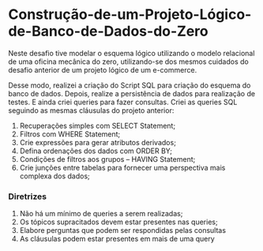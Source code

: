# Construção-de-um-Projeto-Lógico-de-Banco-de-Dados-do-Zero
<p> Neste desafio tive modelar o esquema lógico utilizando o modelo relacional de uma oficina mecânica do zero, utilizando-se dos mesmos cuidados do desafio anterior de um projeto lógico de um e-commerce.</p>

<p>Desse modo, realizei a criação do Script SQL para criação do esquema do banco de dados. Depois, realize a persistência de dados para realização de testes. E ainda criei queries para fazer consultas. Criei as queries SQL seguindo as mesmas cláusulas do projeto anterior:</p>
<ol>
<li>Recuperações simples com SELECT Statement;</li>
<li>Filtros com WHERE Statement;</li>
<li>Crie expressões para gerar atributos derivados;</li>
<li>Defina ordenações dos dados com ORDER BY;</li>
<li>Condições de filtros aos grupos – HAVING Statement;</li>
<li>Crie junções entre tabelas para fornecer uma perspectiva mais complexa dos dados;</li>
</ol>
 <h3>  Diretrizes </h3>
 <ol>
<li>Não há um mínimo de queries a serem realizadas;</li>
<li>Os tópicos supracitados devem estar presentes nas queries;</li>
<li>Elabore perguntas que podem ser respondidas pelas consultas</li>
<li>As cláusulas podem estar presentes em mais de uma query</li>
</ol>

